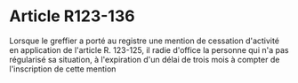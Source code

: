 # Article R123-136

Lorsque le greffier a porté au registre une mention de cessation d'activité en application de l'article R. 123-125, il radie d'office la personne qui n'a pas régularisé sa situation, à l'expiration d'un délai de trois mois à compter de l'inscription de cette mention
